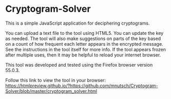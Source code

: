 # Cryptogram-Solver
This is a simple JavaScript application for deciphering cryptograms.

You can upload a text file to the tool using HTML5.
You can update the key as needed. 
The tool will also make suggestions on parts of the key based on a count of how frequent each letter appears in the encrypted message.
See the instructions in the tool itself for more info. 
If the tool appears frozen after multiple uses, then it may be helpful to reload your internet browser. 

This tool was developed and tested using the Firefox browser version 55.0.3.

Follow this link to view the tool in your browser:
<a href="https://htmlpreview.github.io/?https://github.com/mnutsch/Cryptogram-Solver/blob/master/cryptogram_solver.html" target="_blank">https://htmlpreview.github.io/?https://github.com/mnutsch/Cryptogram-Solver/blob/master/cryptogram_solver.html</a>
